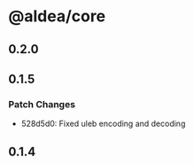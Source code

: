 # @aldea/core

## 0.2.0

## 0.1.5

### Patch Changes

- 528d5d0: Fixed uleb encoding and decoding

## 0.1.4

